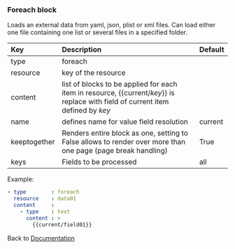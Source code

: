 ### <a name="manual"></a> Foreach block

Loads an external data from yaml, json, plist or xml files. Can load
either one file containing one list or several files in a specified folder.


| Key       |      Description      | Default |
|:----------|:--------------------- |:-------------- |
| type      |  foreach                |  
| resource  |  key of the resource     |
| content   |  list of blocks to be applied for each item in resource,  {{current/_key_}} is replace with field of current item defined by _key_ |
| name      |  defines name for value field resolution     | current |
| keeptogether      |  Renders entire block as one, setting to False allows to render over more than one page (page break handling)     | True |
| keys      |  Fields to be processed     | all |



Example:
```YAML
- type        : foreach
  resource    : data01
  content     :
    - type    : text
      content : >
        {{current/field01}}

```

Back to [Documentation](../../../doc/block_types.md#data)
